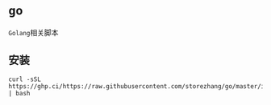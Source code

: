 # `go`

`Golang`相关脚本

## 安装

```shell
curl -sSL https://ghp.ci/https://raw.githubusercontent.com/storezhang/go/master/install.sh | bash
```
